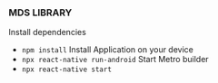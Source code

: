 ### MDS LIBRARY

Install dependencies
* ``` npm install ```
Install Application on your device
* ``` npx react-native run-android ```
Start Metro builder
* ``` npx react-native start ``` 
